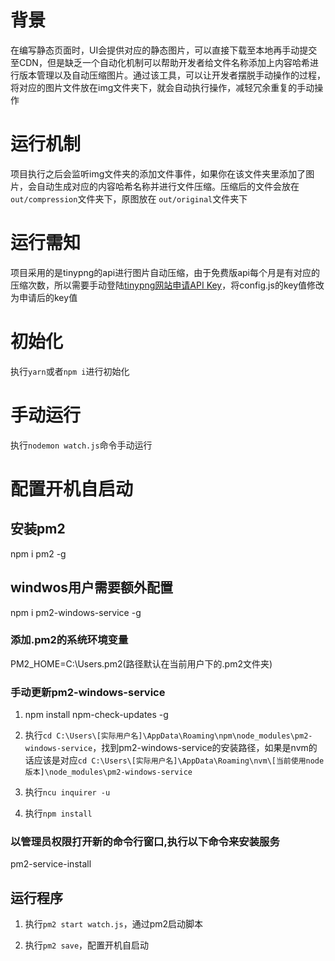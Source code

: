 # 背景
在编写静态页面时，UI会提供对应的静态图片，可以直接下载至本地再手动提交至CDN，但是缺乏一个自动化机制可以帮助开发者给文件名称添加上内容哈希进行版本管理以及自动压缩图片。通过该工具，可以让开发者摆脱手动操作的过程，将对应的图片文件放在img文件夹下，就会自动执行操作，减轻冗余重复的手动操作

# 运行机制
项目执行之后会监听img文件夹的添加文件事件，如果你在该文件夹里添加了图片，会自动生成对应的内容哈希名称并进行文件压缩。压缩后的文件会放在 `out/compression`文件夹下，原图放在 `out/original`文件夹下

# 运行需知
项目采用的是tinypng的api进行图片自动压缩，由于免费版api每个月是有对应的压缩次数，所以需要手动登陆[tinypng网站申请API Key](https://tinypng.com/developers)，将config.js的key值修改为申请后的key值

# 初始化
执行`yarn`或者`npm i`进行初始化

# 手动运行
执行`nodemon watch.js`命令手动运行


# 配置开机自启动

## 安装pm2
npm i pm2 -g

## windwos用户需要额外配置
npm i pm2-windows-service -g

### 添加.pm2的系统环境变量
PM2_HOME=C:\Users\.pm2(路径默认在当前用户下的.pm2文件夹)

### 手动更新pm2-windows-service
1. npm install npm-check-updates -g

2. 执行`cd C:\Users\[实际用户名]\AppData\Roaming\npm\node_modules\pm2-windows-service`，找到pm2-windows-service的安装路径，如果是nvm的话应该是对应`cd C:\Users\[实际用户名]\AppData\Roaming\nvm\[当前使用node版本]\node_modules\pm2-windows-service`

3. 执行`ncu inquirer -u`

4. 执行`npm install`

### 以管理员权限打开新的命令行窗口,执行以下命令来安装服务
pm2-service-install

## 运行程序
1. 执行`pm2 start watch.js`，通过pm2启动脚本

2. 执行`pm2 save`，配置开机自启动
